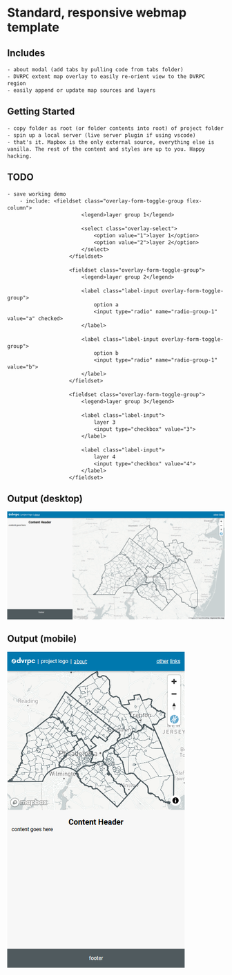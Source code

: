 # Standard, responsive webmap template


## Includes
    - about modal (add tabs by pulling code from tabs folder)
    - DVRPC extent map overlay to easily re-orient view to the DVRPC region
    - easily append or update map sources and layers

## Getting Started
    - copy folder as root (or folder contents into root) of project folder
    - spin up a local server (live server plugin if using vscode)
    - that's it. Mapbox is the only external source, everything else is vanilla. The rest of the content and styles are up to you. Happy hacking. 

## TODO
    - save working demo
        - include: <fieldset class="overlay-form-toggle-group flex-column">
                            <legend>layer group 1</legend>

                            <select class="overlay-select">
                                <option value="1">layer 1</option>
                                <option value="2">layer 2</option>
                            </select>
                        </fieldset>

                        <fieldset class="overlay-form-toggle-group">
                            <legend>layer group 2</legend>

                            <label class="label-input overlay-form-toggle-group">
                                option a
                                <input type="radio" name="radio-group-1" value="a" checked>
                            </label>

                            <label class="label-input overlay-form-toggle-group">
                                option b
                                <input type="radio" name="radio-group-1" value="b">
                            </label>
                        </fieldset>

                        <fieldset class="overlay-form-toggle-group">
                            <legend>layer group 3</legend>

                            <label class="label-input">
                                layer 3
                                <input type="checkbox" value="3">
                            </label>
        
                            <label class="label-input">
                                layer 4
                                <input type="checkbox" value="4">
                            </label>
                        </fieldset>

## Output (desktop)
![desktop screenshot](./desktop.png)

## Output (mobile)
![mobile screenshot](./mobile.png)